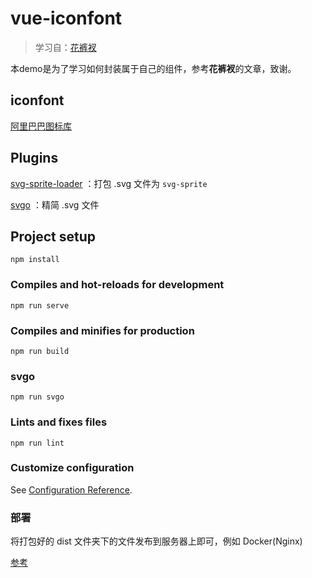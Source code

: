 # vue-iconfont

> 学习自：[花裤衩](https://juejin.cn/post/6844903517564436493#heading-10)

本demo是为了学习如何封装属于自己的组件，参考**花裤衩**的文章，致谢。

## iconfont
[阿里巴巴图标库](https://www.iconfont.cn/)

## Plugins
[svg-sprite-loader](https://github.com/JetBrains/svg-sprite-loader) ：打包 .svg 文件为 `svg-sprite`

[svgo](https://github.com/svg/svgo) ：精简 .svg 文件

## Project setup
```
npm install
```

### Compiles and hot-reloads for development
```
npm run serve
```

### Compiles and minifies for production
```
npm run build
```

### svgo
```
npm run svgo
```

### Lints and fixes files
```
npm run lint
```

### Customize configuration
See [Configuration Reference](https://cli.vuejs.org/config/).

### 部署
将打包好的 dist 文件夹下的文件发布到服务器上即可，例如 Docker(Nginx)

[参考](https://cli.vuejs.org/zh/guide/deployment.html#%E9%80%9A%E7%94%A8%E6%8C%87%E5%8D%97)
